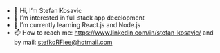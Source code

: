- 👋 Hi, I’m Stefan Kosavic
- 👀 I’m interested in full stack app decelopment
- 🌱 I’m currently learning React.js and Node.js
- 📫 How to reach me: https://www.linkedin.com/in/stefan-kosavic/ and by mail: stefkoRFlee@hotmail.com


